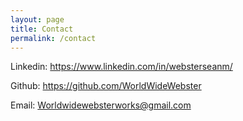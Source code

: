 ```yaml
---
layout: page
title: Contact
permalink: /contact
---
```


Linkedin:   https://www.linkedin.com/in/websterseanm/

Github:     https://github.com/WorldWideWebster

Email:      Worldwidewebsterworks@gmail.com